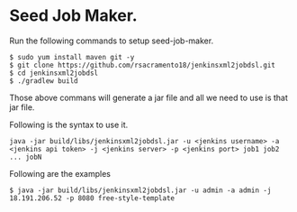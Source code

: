 # Seed Job Maker.

Run the following commands to setup seed-job-maker.

```shell 
$ sudo yum install maven git -y 
$ git clone https://github.com/rsacramento18/jenkinsxml2jobdsl.git
$ cd jenkinsxml2jobdsl
$ ./gradlew build
```

Those above commans will generate a jar file and all we need to use is that jar file. 

Following is the syntax to use it.

`java -jar build/libs/jenkinsxml2jobdsl.jar -u <jenkins username> -a <jenkins api token> -j <jenkins server> -p <jenkins port> job1 job2 ... jobN`

Following are the examples


```shell 
$ java -jar build/libs/jenkinsxml2jobdsl.jar -u admin -a admin -j 18.191.206.52 -p 8080 free-style-template
```